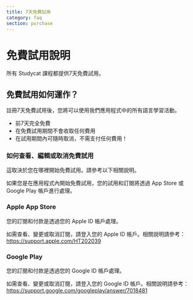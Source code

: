 ```yaml
---
title: 7天免費試用
category: faq
section: purchase
---
```

# 免費試用說明


所有 Studycat 課程都提供7天免費試用。


## 免費試用如何運作？


註冊7天免費試用後，您將可以使用我們應用程式中的所有語言學習活動。


* 前7天完全免費
* 在免費試用期間不會收取任何費用
* 在試用期間內可隨時取消，不需支付任何費用！


### 如何查看、編輯或取消免費試用


這取決於您在哪裡開始免費試用。請參考以下相關說明。


如果您是在應用程式內開始免費試用，您的試用和訂閱將透過 App Store 或 Google Play 帳戶進行處理。


### Apple App Store


您的訂閱和付款是透過您的 Apple ID 帳戶處理。


如需查看、變更或取消訂閱，請登入您的 Apple ID 帳戶。相關說明請參考：<https://support.apple.com/HT202039>


### Google Play


您的訂閱和付款是透過您的 Google ID 帳戶處理。


如需查看、變更或取消訂閱，請登入您的 Google ID 帳戶。相關說明請參考：<https://support.google.com/googleplay/answer/7018481>